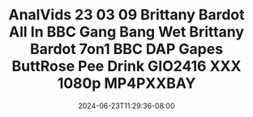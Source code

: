 --- 
title: "AnalVids 23 03 09 Brittany Bardot All In BBC Gang Bang Wet Brittany Bardot 7on1 BBC DAP Gapes ButtRose Pee Drink GIO2416 XXX 1080p MP4PXXBAY"
description: "download bokeh AnalVids 23 03 09 Brittany Bardot All In BBC Gang Bang Wet Brittany Bardot 7on1 BBC DAP Gapes ButtRose Pee Drink GIO2416 XXX 1080p MP4PXXBAY gratis    "
date: 2024-06-23T11:29:36-08:00
file_code: "bgrf4de3l0qk"
draft: false
cover: "7vjvdlw1q0haurpm.jpg"
tags: ["AnalVids", "Brittany", "Bardot", "All", "BBC", "Gang", "Bang", "Wet", "Brittany", "Bardot", "BBC", "DAP", "Gapes", "ButtRose", "Pee", "Drink", "XXX", "bokep-indo", "bokep-viral", "bokep-ig"]
length: 4256
fld_id: "1398536"
foldername: "17 pee"
categories: ["17 pee"]
views: 31
---